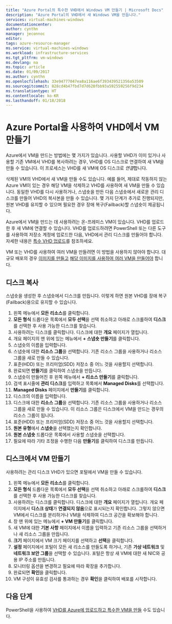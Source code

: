 ```yaml
---
title: "Azure Portal의 특수한 VHD에서 Windows VM 만들기 | Microsoft Docs"
description: "Azure Portal의 VHD에서 새 Windows VM을 만듭니다."
services: virtual-machines-windows
documentationcenter: 
author: cynthn
manager: jeconnoc
editor: 
tags: azure-resource-manager
ms.service: virtual-machines-windows
ms.workload: infrastructure-services
ms.tgt_pltfrm: vm-windows
ms.devlang: na
ms.topic: article
ms.date: 01/09/2017
ms.author: cynthn
ms.openlocfilehash: 33e94777047ea8a116ae6f393439521356a53509
ms.sourcegitcommit: 828cd4b47fbd7d7d620fbb93a592559256f9d234
ms.translationtype: HT
ms.contentlocale: ko-KR
ms.lasthandoff: 01/18/2018
---
```

# <a name="create-a-vm-from-a-vhd-using-the-azure-portal"></a>Azure Portal을 사용하여 VHD에서 VM 만들기


Azure에서 VM을 만드는 방법에는 몇 가지가 있습니다. 사용할 VHD가 이미 있거나 사용할 기존 VM에서 VHD를 복사하려는 경우, VHD를 OS 디스크로 연결하여 새 VM을 만들 수 있습니다. 이 프로세스는 VHD를 새 VM에 OS 디스크로 *연결*합니다.

삭제된 VM의 VHD에서 새 VM을 만들 수도 있습니다. 예를 들어, 제대로 작동하지 않는 Azure VM이 있는 경우 해당 VM을 삭제하고 VHD를 사용하여 새 VM을 만들 수 있습니다. 동일한 VHD를 다시 사용하거나, 스냅숏을 만든 다음 스냅숏에서 새로운 관리 디스크를 만들어 VHD의 복사본을 만들 수 있습니다. 몇 가지 단계가 추가로 진행되지만, 원본 VHD를 유지할 수 있으며 필요한 경우 장애 복구(Failback)할 스냅숏이 제공됩니다.

Azure에서 VM을 만드는 데 사용하려는 온-프레미스 VM이 있습니다. VHD를 업로드한 후 새 VM에 연결할 수 있습니다. VHD를 업로드하려면 PowerShell 또는 다른 도구를 사용하여 저장소 계정에 업로드한 다음, VHD에서 관리 디스크를 만들어야 합니다. 자세한 내용은 [특수 VHD 업로드](create-vm-specialized.md#option-2-upload-a-specialized-vhd)를 참조하세요.

VM 또는 VHD를 사용하여 여러 VM을 만들려면 이 방법을 사용하지 않아야 합니다. 대규모 배포의 경우 [이미지를 만들고](capture-image-resource.md) [해당 이미지를 사용하여 여러 VM을 만들어야](create-vm-generalized-managed.md) 합니다.


## <a name="copy-a-disk"></a>디스크 복사

스냅숏을 생성한 후 스냅숏에서 디스크를 만듭니다. 이렇게 하면 원본 VHD를 장애 복구(Failback)용으로 유지할 수 있습니다.

1. 왼쪽 메뉴에서 **모든 리소스**를 클릭합니다.
2. **모든 형식** 드롭다운 목록에서 **모두 선택**을 선택 취소하고 아래로 스크롤하여 **디스크**를 선택한 후 사용 가능한 디스크를 찾습니다.
3. 사용하려는 디스크를 클릭합니다. 디스크에 대한 **개요** 페이지가 열립니다.
4. 개요 페이지의 맨 위에 있는 메뉴에서 **+ 스냅숏 만들기**를 클릭합니다. 
5. 스냅숏의 이름을 입력합니다.
6. 스냅숏에 대한 **리소스 그룹**을 선택합니다. 기존 리소스 그룹을 사용하거나 리소스 그룹을 새로 만들 수 있습니다.
7. 표준(HDD) 또는 프리미엄(SDD) 저장소 중 어느 것을 사용할지 선택합니다.
8. 완료되면 **만들기**를 클릭하여 스냅숏을 만듭니다.
9. 스냅숏이 만들어진 후 왼쪽 메뉴에서 **+ 리소스 만들기**를 클릭합니다.
10. 검색 표시줄에 **관리 디스크**를 입력하고 목록에서 **Managed Disks**를 선택합니다.
11. **Managed Disks** 페이지에서 **만들기**를 클릭합니다.
12. 디스크의 이름을 입력합니다.
13. 디스크에 대한 **리소스 그룹**을 선택합니다. 기존 리소스 그룹을 사용하거나 리소스 그룹을 새로 만들 수 있습니다. 이 리소스 그룹은 디스크에서 VM을 만드는 경우의 리소스 그룹이 됩니다.
14. 표준(HDD) 또는 프리미엄(SDD) 저장소 중 어느 것을 사용할지 선택합니다.
15. **원본 유형**에서 **스냅숏**을 선택했는지 확인합니다.
16. **원본 스냅숏** 드롭다운 목록에서 사용할 스냅숏을 선택합니다.
17. 필요에 따라 기타 조정을 수행한 다음 **만들기**를 클릭하여 디스크를 만듭니다.

## <a name="create-a-vm-from-a-disk"></a>디스크에서 VM 만들기

사용하려는 관리 디스크 VHD가 있으면 포털에서 VM을 만들 수 있습니다.

1. 왼쪽 메뉴에서 **모든 리소스**를 클릭합니다.
2. **모든 형식** 드롭다운 목록에서 **모두 선택**을 선택 취소하고 아래로 스크롤하여 **디스크**를 선택한 후 사용 가능한 디스크를 찾습니다.
3. 사용하려는 디스크를 클릭합니다. 디스크에 대한 **개요** 페이지가 열립니다.
개요 페이지에서 **디스크 상태**가 **연결되지 않음**으로 표시되는지 확인합니다. 그렇지 않으면 VM에서 디스크를 분리하거나 VM을 삭제하여 디스크 공간을 확보해야 합니다.
4. 창 맨 위에 있는 메뉴에서 **+ VM 만들기**를 클릭합니다.
5. 새 VM에 대한 **기본 사항** 페이지에서 이름을 입력하고 기존 리소스 그룹을 선택하거나 새 리소스 그룹을 만듭니다.
6. **크기** 페이지에서 VM 크기 페이지를 선택하고 **선택**을 클릭합니다.
7. **설정** 페이지에서 포털이 모든 새 리소스를 만들도록 하거나, 기존 **가상 네트워크** 및 **네트워크 보안 그룹**을 선택할 수 있습니다. 포털은 항상 새 VM에 대한 새 NIC와 공용 IP 주소를 만듭니다. 
8. 모니터링 옵션을 변경하고 필요에 따라 확장을 추가합니다.
9. 완료되면 **확인**을 클릭합니다. 
10. VM 구성이 유효성 검사를 통과하는 경우 **확인**을 클릭하여 배포를 시작합니다.

## <a name="next-steps"></a>다음 단계

PowerShell을 사용하여 [VHD를 Azure에 업로드하고 특수한 VM을 만들](create-vm-specialized.md) 수도 있습니다.



